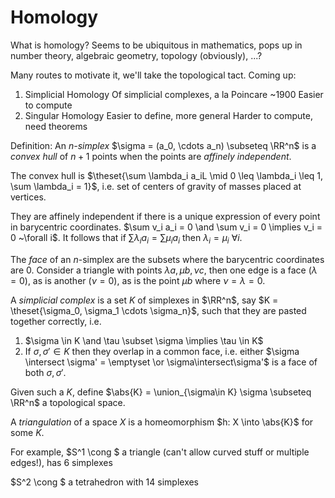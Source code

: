 # Homology

What is homology? Seems to be ubiquitous in mathematics, pops up in number theory, algebraic geometry, topology (obviously), ...?

Many routes to motivate it, we'll take the topological tact. Coming up:

1. Simplicial Homology
   Of simplicial complexes, a la Poincare ~1900
   Easier to compute
2. Singular Homology
   Easier to define, more general
   Harder to compute, need theorems



Definition: An *n-simplex* $\sigma = (a_0, \cdots a_n) \subseteq \RR^n$ is a *convex hull* of $n+1$ points when the points are *affinely independent*.

The convex hull is $\theset{\sum \lambda_i a_iL \mid 0 \leq \lambda_i \leq 1, \sum \lambda_i = 1}$, i.e. set of centers of gravity of masses placed at vertices.

They are affinely independent if there is a unique expression of every point in barycentric coordinates. $\sum v_i a_i = 0 \and \sum v_i = 0 \implies v_i = 0 ~\forall i$. It follows that if $\sum \lambda_i a_i = \sum \mu_i a_i$ then $\lambda_i = \mu_i ~\forall i$.

The *face* of an $n$-simplex are the subsets where the barycentric coordinates are 0. Consider a triangle with points $\lambda a, \mu b, \nu c$, then one edge is a face ($\lambda=0$), as is another $(\nu = 0$), as is the point $\mu b$ where $\nu  = \lambda = 0$.

A *simplicial complex* is a set $K$ of simplexes in $\RR^n$, say $K = \theset{\sigma_0, \sigma_1 \cdots \sigma_n}$, such that they are pasted together correctly, i.e.

1. $\sigma \in K \and \tau \subset \sigma \implies \tau \in K$
2. If $\sigma, \sigma' \in K$ then they overlap in a common face, i.e. either $\sigma \intersect \sigma' = \emptyset \or \sigma\intersect\sigma'$ is a face of both $\sigma,\sigma'$.

Given such a $K$, define $\abs{K} = \union_{\sigma\in K} \sigma \subseteq \RR^n$ a topological space.

A *triangulation* of a space $X$ is a homeomorphism $h: X \into \abs{K}$ for some $K$.

For example, $S^1 \cong $ a triangle (can't allow curved stuff or multiple edges!), has 6 simplexes

$S^2 \cong $ a tetrahedron with 14 simplexes
